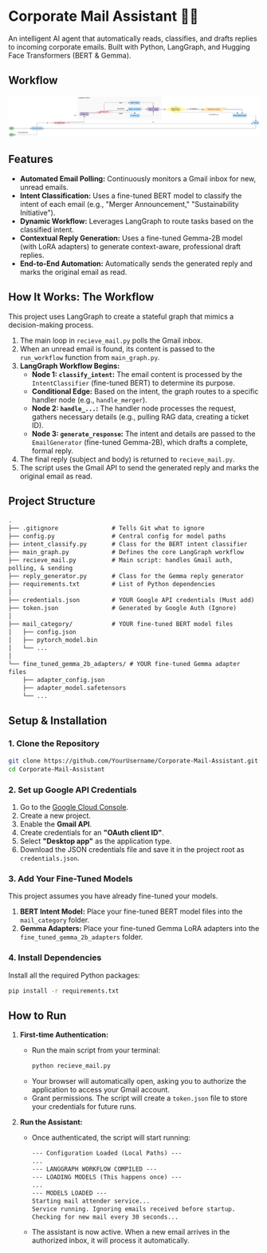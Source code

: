 # Corporate Mail Assistant 🤖📧

An intelligent AI agent that automatically reads, classifies, and drafts replies to incoming corporate emails. Built with Python, LangGraph, and Hugging Face Transformers (BERT & Gemma).

## Workflow

![Workflow](workflow.png)

## Features

  * **Automated Email Polling:** Continuously monitors a Gmail inbox for new, unread emails.
  * **Intent Classification:** Uses a fine-tuned BERT model to classify the intent of each email (e.g., "Merger Announcement," "Sustainability Initiative").
  * **Dynamic Workflow:** Leverages LangGraph to route tasks based on the classified intent.
  * **Contextual Reply Generation:** Uses a fine-tuned Gemma-2B model (with LoRA adapters) to generate context-aware, professional draft replies.
  * **End-to-End Automation:** Automatically sends the generated reply and marks the original email as read.

## How It Works: The Workflow

This project uses LangGraph to create a stateful graph that mimics a decision-making process.

1.  The main loop in `recieve_mail.py` polls the Gmail inbox.
2.  When an unread email is found, its content is passed to the `run_workflow` function from `main_graph.py`.
3.  **LangGraph Workflow Begins:**
      * **Node 1: `classify_intent`:** The email content is processed by the `IntentClassifier` (fine-tuned BERT) to determine its purpose.
      * **Conditional Edge:** Based on the intent, the graph routes to a specific handler node (e.g., `handle_merger`).
      * **Node 2: `handle_...`:** The handler node processes the request, gathers necessary details (e.g., pulling RAG data, creating a ticket ID).
      * **Node 3: `generate_response`:** The intent and details are passed to the `EmailGenerator` (fine-tuned Gemma-2B), which drafts a complete, formal reply.
4.  The final reply (subject and body) is returned to `recieve_mail.py`.
5.  The script uses the Gmail API to send the generated reply and marks the original email as read.

## Project Structure

```
.
├── .gitignore               # Tells Git what to ignore
├── config.py                # Central config for model paths
├── intent_classify.py       # Class for the BERT intent classifier
├── main_graph.py            # Defines the core LangGraph workflow
├── recieve_mail.py          # Main script: handles Gmail auth, polling, & sending
├── reply_generator.py       # Class for the Gemma reply generator
├── requirements.txt         # List of Python dependencies
│
├── credentials.json         # YOUR Google API credentials (Must add)
├── token.json               # Generated by Google Auth (Ignore)
│
├── mail_category/           # YOUR fine-tuned BERT model files
│   ├── config.json
│   ├── pytorch_model.bin
│   └── ...
│
└── fine_tuned_gemma_2b_adapters/ # YOUR fine-tuned Gemma adapter files
    ├── adapter_config.json
    ├── adapter_model.safetensors
    └── ...
```

## Setup & Installation

### 1\. Clone the Repository

```bash
git clone https://github.com/YourUsername/Corporate-Mail-Assistant.git
cd Corporate-Mail-Assistant
```

### 2\. Set up Google API Credentials

1.  Go to the [Google Cloud Console](https://console.cloud.google.com/).
2.  Create a new project.
3.  Enable the **Gmail API**.
4.  Create credentials for an **"OAuth client ID"**.
5.  Select **"Desktop app"** as the application type.
6.  Download the JSON credentials file and save it in the project root as `credentials.json`.

### 3\. Add Your Fine-Tuned Models

This project assumes you have already fine-tuned your models.

1.  **BERT Intent Model:** Place your fine-tuned BERT model files into the `mail_category` folder.
2.  **Gemma Adapters:** Place your fine-tuned Gemma LoRA adapters into the `fine_tuned_gemma_2b_adapters` folder.

### 4\. Install Dependencies

Install all the required Python packages:

```bash
pip install -r requirements.txt
```

## How to Run

1.  **First-time Authentication:**

      * Run the main script from your terminal:
        ```bash
        python recieve_mail.py
        ```
      * Your browser will automatically open, asking you to authorize the application to access your Gmail account.
      * Grant permissions. The script will create a `token.json` file to store your credentials for future runs.

2.  **Run the Assistant:**

      * Once authenticated, the script will start running:
        ```
        --- Configuration Loaded (Local Paths) ---
        ...
        --- LANGGRAPH WORKFLOW COMPILED ---
        --- LOADING MODELS (This happens once) ---
        ...
        --- MODELS LOADED ---
        Starting mail attender service...
        Service running. Ignoring emails received before startup.
        Checking for new mail every 30 seconds...
        ```
      * The assistant is now active. When a new email arrives in the authorized inbox, it will process it automatically.
